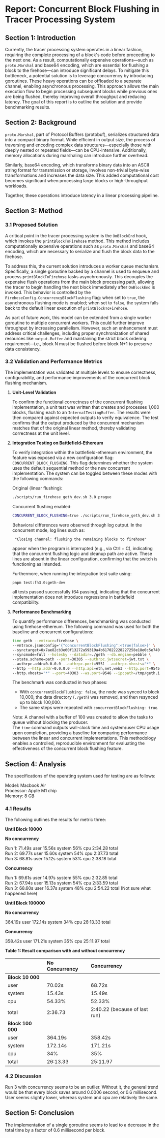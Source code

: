 # Report: Concurrent Block Flushing in Tracer Processing System

## Section 1: Introduction

Currently, the tracer processing system operates in a linear fashion, requiring the complete processing of a block's code before proceeding to the next one. As a result, computationally expensive operations—such as `proto.Marshal` and base64 encoding, which are essential for flushing a block to the firehose—can introduce significant delays. To mitigate this bottleneck, a potential solution is to leverage concurrency by introducing goroutines. These heavy operations can be offloaded to a separate channel, enabling asynchronous processing. This approach allows the main execution flow to begin processing subsequent blocks while previous ones are being flushed, thereby improving overall throughput and reducing latency. The goal of this report is to outline the solution and provide benchmarking results.

## Section 2: Background

`proto.Marshal`, part of Protocol Buffers (protobuf), serializes structured data into a compact binary format. While efficient in output size, the process of traversing and encoding complex data structures—especially those with deeply nested or repeated fields—can be CPU-intensive. Additionally, memory allocations during marshaling can introduce further overhead.

Similarly, base64 encoding, which transforms binary data into an ASCII string format for transmission or storage, involves non-trivial byte-wise transformations and increases the data size. This added computational cost becomes significant when processing large blocks or high-throughput workloads.

Together, these operations introduce latency in a linear processing pipeline.

## Section 3: Method

### 3.1 Proposed Solution

A critical point in the tracer processing system is the `OnBlockEnd` hook, which invokes the `printBlockToFirehose` method. This method includes computationally expensive operations such as `proto.Marshal` and base64 encoding, which are necessary to serialize and flush the block data to the firehose.

To address this, the current solution introduces a worker queue mechanism. Specifically, a single goroutine backed by a channel is used to enqueue and process `printBlockToFirehose` tasks asynchronously. This decouples the expensive flush operations from the main block processing path, allowing the tracer to begin handling the next block immediately after `OnBlockEnd` is invoked. This behavior is controlled by the `FirehoseConfig.ConcurrencyBlockFlushing` flag: when set to `true`, the asynchronous flushing mode is enabled; when set to `false`, the system falls back to the default linear execution of `printBlockToFirehose`.

As part of future work, this model can be extended from a single worker goroutine to multiple concurrent workers. This could further improve throughput by increasing parallelism. However, such an enhancement must address critical challenges, including proper synchronization of shared resources like `output.Buffer` and maintaining the strict block ordering requirement—i.e., block N must be flushed before block N+1 to preserve data consistency.

### 3.2 Validation and Performance Metrics

The implementation was validated at multiple levels to ensure correctness, configurability, and performance improvements of the concurrent block flushing mechanism.

1.  **Unit-Level Validation**

    To confirm the functional correctness of the concurrent flushing implementation, a unit test was written that creates and processes 1,000 blocks, flushing each to an `InternalTestingBuffer`. The results were then compared against expected outputs to verify equivalence. The test confirms that the output produced by the concurrent mechanism matches that of the original linear method, thereby validating correctness at the unit level.
2.  **Integration Testing on Battlefield-Ethereum**

    To verify integration within the battlefield-ethereum environment, the feature was exposed via a new configuration flag: `CONCURRENT_BLOCK_FLUSHING`. This flag determines whether the system uses the default sequential method or the new concurrent implementation. The system can be toggled between these modes with the following commands:

    Original (linear flushing):

    ```bash
    ./scripts/run_firehose_geth_dev.sh 3.0 prague
    ```

    Concurrent flushing enabled:

    ```bash
    CONCURRENT_BLOCK_FLUSHING=true ./scripts/run_firehose_geth_dev.sh 3.0 prague
    ```

    Behavioral differences were observed through log output. In the concurrent mode, log lines such as:

    ```
     "Closing channel: flushing the remaining blocks to firehose"
    ```

    appear when the program is interrupted (e.g., via Ctrl + C), indicating that the concurrent flushing logic and cleanup path are active. These lines are absent in the linear configuration, confirming that the switch is functioning as intended.

    Furthermore, when running the integration test suite using:

    ```bash
    pnpm test:fh3.0:geth-dev
    ```

    all tests passed successfully (64 passing), indicating that the concurrent implementation does not introduce regressions in battlefield compatibility.
3.  **Performance Benchmarking**

    To quantify performance differences, benchmarking was conducted using firehose-ethereum. The following command was used for both the baseline and concurrent configurations:

    ```bash
    time geth --vmtrace=firehose \
    --vmtrace.jsonconfig='{"concurrentBlockFlushing":<true|false>}' \
    --synctarget=0x7ae82cb3e60f13272a59319a4b617022228227258e18e0c5e7404236d773d2a3 \
    --syncmode=full --holesky --datadir=./geth --db.engine=pebble \
    --state.scheme=path --port=30305 --authrpc.jwtsecret=jwt.txt \
    --authrpc.addr=0.0.0.0 --authrpc.port=9551 --authrpc.vhosts="*" \
    --http --http.addr=0.0.0.0 --http.api=eth,net,web3 --http.port=9545 \
    --http.vhosts="*" --port=40303 --ws.port=9546 --ipcpath=/tmp/geth.ipc > /dev/null
    ```

    The benchmark was conducted in two phases:

    * With `concurrentBlockFlushing: false`, the node was synced to block 10,000, the data directory (`./geth`) was removed, and then resynced up to block 100,000.
    * The same steps were repeated with `concurrentBlockFlushing: true`.

    Note: A channel with a buffer of 100 was created to allow the tasks to queue without blocking the producer. \
    The `time` command outputs wall-clock time and system/user CPU usage upon completion, providing a baseline for comparing performance between the linear and concurrent implementations. This methodology enables a controlled, reproducible environment for evaluating the effectiveness of the concurrent block flushing feature.

## Section 4: Analysis

The specifications of the operating system used for testing are as follows:

Model: Macbook Air \
Processor: Apple M1 chip \
Memory: 8 GB

### 4.1 Results

The following outlines the results for metric three:

**Until Block 10000**

**No concurrency**

Run 1: 71.49s user 15.56s system 56% cpu 2:34.28 total\
Run 2: 69.77s user 15.60s system 54% cpu 2:37.73 total\
Run 3: 68.81s user 15.12s system 53% cpu 2:38.18 total

**Concurrency**

Run 1: 69.61s user 14.97s system 55% cpu 2:32.85 total\
Run 2: 67.94s user 15.13s system 54% cpu 2:33.59 total\
Run 3: 68.60s user 16.37s system 48% cpu 2:54.22 total (Not sure what happened here)

**Until Block 100000**

**No concurrency**

364.19s user 172.14s system 34% cpu 26:13.33 total

**Concurrency**

358.42s user 171.21s system 35% cpu 25:11.97 total

**Table 1: Result comparison with and without concurrency**

|                 | No Concurrency | Concurrency        |
| :-------------- | :------------- | :----------------- |
| **Block 10 000** |                |                    |
| user            | 70.02s         | 68.72s             |
| system          | 15.43s         | 15.49s             |
| cpu             | 54.33%         | 52.33%             |
| total           | 2:36.73        | 2:40.22 (because of last run) |
| **Block 100 000**|                |                    |
| user            | 364.19s        | 358.42s            |
| system          | 172.14s        | 171.21s            |
| cpu             | 34%            | 35%                |
| total           | 26:13.33       | 25:11.97           |

### 4.2 Discussion

Run 3 with concurrency seems to be an outlier. Without it, the general trend would be that every block saves around 0.0006 second, or 0.6 millisecond. \
User seems slightly lower, whereas system and cpu are relatively the same.

## Section 5: Conclusion

The implementation of a single goroutine seems to lead to a decrease in the total time by a factor of 0.6 millisecond per block.
